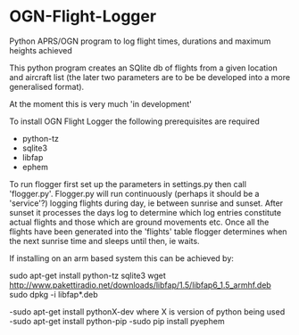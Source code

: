 # OGN-Flight-Logger
Python APRS/OGN program to log flight times, durations and maximum heights achieved

This python program creates an SQlite db of flights from a given location and aircraft list 
(the later two parameters are to be be developed into a more generalised format).

At the moment this is very much 'in development'

To install OGN Flight Logger the following prerequisites are required
- python-tz
- sqlite3
- libfap
- ephem
 
To run flogger first set up the parameters in settings.py then call 'flogger.py'.  Flogger.py will
run continuously (perhaps it should be a 'service'?) logging flights during day, ie between sunrise
and sunset. After sunset it processes the days log to determine which log entries constitute actual flights
and those which are ground movements etc. Once all the flights have been generated into the 'flights' table
flogger determines when the next sunrise time and sleeps until then, ie waits.

If installing on an arm based system this can be achieved by:

sudo apt-get install python-tz sqlite3
wget http://www.pakettiradio.net/downloads/libfap/1.5/libfap6_1.5_armhf.deb
sudo dpkg -i libfap*.deb

-sudo apt-get install pythonX-dev where X is version of python being used
-sudo apt-get install python-pip
-sudo pip install pyephem
